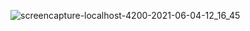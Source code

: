 ![screencapture-localhost-4200-2021-06-04-12_16_45](https://user-images.githubusercontent.com/81008413/120757945-d9e89d00-c52e-11eb-8221-d90d19767fea.png)
